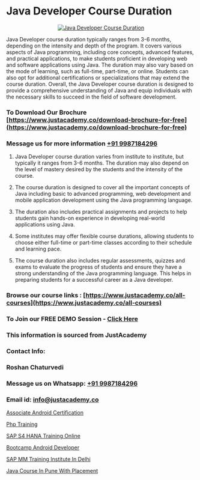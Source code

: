 # Java Developer Course Duration

<p align="center">
  <a href="https://justacademy.co/course-detail/core-java-training">
    <img src="https://justacademy.co/storage2/course_image/1677245426_course_image.webp" alt="Java Developer Course Duration">
  </a>
</p>


Java Developer course duration typically ranges from 3-6 months, depending on the intensity and depth of the program. It covers various aspects of Java programming, including core concepts, advanced features, and practical applications, to make students proficient in developing web and software applications using Java. The duration may also vary based on the mode of learning, such as full-time, part-time, or online. Students can also opt for additional certifications or specializations that may extend the course duration. Overall, the Java Developer course duration is designed to provide a comprehensive understanding of Java and equip individuals with the necessary skills to succeed in the field of software development.
### To Download Our Brochure [https://www.justacademy.co/download-brochure-for-free](https://www.justacademy.co/download-brochure-for-free)
### Message us for more information [+91 9987184296](https://api.whatsapp.com/send?phone=919987184296)
1) Java Developer course duration varies from institute to institute, but typically it ranges from 3-6 months.  The duration may also depend on the level of mastery desired by the students and the intensity of the course.

2) The course duration is designed to cover all the important concepts of Java including basic to advanced programming, web development and mobile application development using the Java programming language.

3) The duration also includes practical assignments and projects to help students gain hands-on experience in developing real-world applications using Java.

4) Some institutes may offer flexible course durations, allowing students to choose either full-time or part-time classes according to their schedule and learning pace.

5) The course duration also includes regular assessments, quizzes and exams to evaluate the progress of students and ensure they have a strong understanding of the Java programming language. This helps in preparing students for a successful career as a Java developer.

### Browse our course links : [https://www.justacademy.co/all-courses](https://www.justacademy.co/all-courses) 
### To Join our FREE DEMO Session - [Click Here](https://www.justacademy.co/register-for-course-demo)


### This information is sourced from JustAcademy
### Contact Info:
### Roshan Chaturvedi
### Message us on Whatsapp: [+91 9987184296](https://api.whatsapp.com/send?phone=919987184296)
### Email id: [info@justacademy.co](mailto:info@justacademy.co)
                
[Associate Android Certification](https://www.linkedin.com/pulse/associate-android-certification-justacademy-bay-area-il9pf/)

[Php Training](https://www.linkedin.com/pulse/php-training-justacademy-coimbatore-s2lve?trackingId=LpBtMbq7J0%2BJG1VjWYShtw%3D%3D&lipi=urn%3Ali%3Apage%3Ad_flagship3_company_admin%3ByPDF5Pb2RH67jlf7LdyQxA%3D%3D)

[SAP S4 HANA Training Online](https://medium.com/@surajvaishnav5015/sap-s4-hana-training-online-05c6df0875e5)

[Bootcamp Android Developer](https://medium.com/@prempja40/bootcamp-android-developer-841dca7490f7)

[SAP MM Training Institute In Delhi](https://justacademyin.github.io/Articles/SAP-MM-Training-Institute-In-Delhi)

[Java Course In Pune With Placement](https://justacademyin.github.io/Articles/Java-Course-In-Pune-With-Placement)

